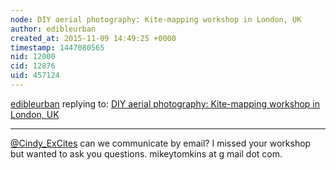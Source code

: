 ```yaml
---
node: DIY aerial photography: Kite-mapping workshop in London, UK
author: edibleurban
created_at: 2015-11-09 14:49:25 +0000
timestamp: 1447080565
nid: 12000
cid: 12876
uid: 457124
---
```




[edibleurban](../profile/edibleurban) replying to: [DIY aerial photography: Kite-mapping workshop in London, UK](../notes/Cindy_ExCites/06-24-2015/diy-aerial-photography-kite-mapping-workshop-in-london-uk)

----
[@Cindy_ExCites](/profile/Cindy_ExCites) can we communicate by email? I missed your workshop but wanted to ask you questions. mikeytomkins at g mail dot com. 